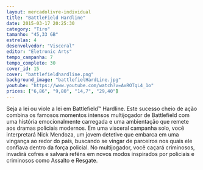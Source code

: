 ```yaml
---
layout: mercadolivre-individual
title: "BattleField Hardline"
date: 2015-03-17 20:25:30
category: "Tiro"
tamanho: "45,33 GB"
estrelas: 4
desenvolvedor: "Visceral"
editor: "Eletronic Arts"
tempo_campanha: 7
tempo_completo: 30
cover_id: 15
cover: "battlefieldhardline.png"
background_image: "battlefielHardLine.jpg"
youtube: "https://www.youtube.com/watch?v=AxROTqL4_1o"
prices: ["6,86", "9,80", "14,7", "29,40"]
---
```


Seja a lei ou viole a lei em Battlefield™ Hardline. Este sucesso cheio de ação combina os famosos momentos intensos multijogador de Battlefield com uma história emocionalmente carregada e uma ambientação que remete aos dramas policiais modernos. Em uma visceral campanha solo, você interpretará Nick Mendoza, um jovem detetive que embarca em uma vingança ao redor do país, buscando se vingar de parceiros nos quais ele confiava dentro da força policial. No multijogador, você caçará criminosos, invadirá cofres e salvará reféns em novos modos inspirados por policiais e criminosos como Assalto e Resgate.
